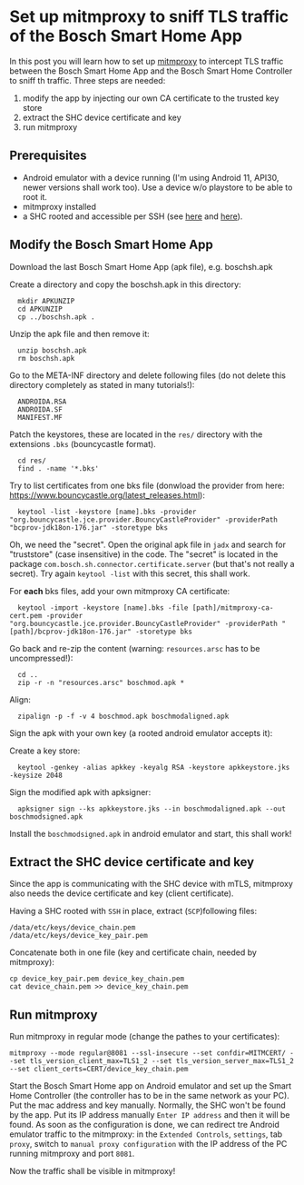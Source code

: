 # Set up mitmproxy to sniff TLS traffic of the Bosch Smart Home App

In this post you will learn how to set up [mitmproxy](https://mitmproxy.org/) to intercept TLS traffic between the Bosch Smart Home App and the Bosch Smart Home Controller to sniff th traffic. 
Three steps are needed: 
1. modify the app by injecting our own CA certificate to the trusted key store
2. extract the SHC device certificate and key
3. run mitmproxy

## Prerequisites

 * Android emulator with a device running (I'm using Android 11, API30, newer versions shall work too). Use a device w/o playstore to be able to root it.
 * mitmproxy installed
 * a SHC rooted and accessible per SSH (see [here](./../P1/README.md) and [here](./../P4/README.md)).

## Modify the Bosch Smart Home App

Download the last Bosch Smart Home App (apk file), e.g. boschsh.apk
  
Create a directory and copy the boschsh.apk in this directory: 
```
  mkdir APKUNZIP
  cd APKUNZIP
  cp ../boschsh.apk .
```
  
Unzip the apk file and then remove it:
```
  unzip boschsh.apk
  rm boschsh.apk
```

Go to the META-INF directory and delete following files (do not delete this directory completely as stated in many tutorials!):
```
  ANDROIDA.RSA  
  ANDROIDA.SF  
  MANIFEST.MF
```

Patch the keystores, these are located in the `res/` directory with the extensions `.bks` (bouncycastle format).
```
  cd res/
  find . -name '*.bks'
```

Try to list certificates from one bks file (donwload the provider from here: https://www.bouncycastle.org/latest_releases.html):
```
  keytool -list -keystore [name].bks -provider "org.bouncycastle.jce.provider.BouncyCastleProvider" -providerPath "bcprov-jdk18on-176.jar" -storetype bks
```

Oh, we need the "secret". Open the original apk file in `jadx` and search for "truststore" (case insensitive) in the code. The "secret" is located in the package `com.bosch.sh.connector.certificate.server` (but that's not really a secret). Try again `keytool -list` with this secret, this shall work.

For **each** bks files, add your own mitmproxy CA certificate:
```
  keytool -import -keystore [name].bks -file [path]/mitmproxy-ca-cert.pem -provider "org.bouncycastle.jce.provider.BouncyCastleProvider" -providerPath "[path]/bcprov-jdk18on-176.jar" -storetype bks
```

Go back and re-zip the content (warning: `resources.arsc` has to be uncompressed!):
```
  cd ..
  zip -r -n "resources.arsc" boschmod.apk *
```

Align:
```
  zipalign -p -f -v 4 boschmod.apk boschmodaligned.apk
```

Sign the apk with your own key (a rooted android emulator accepts it):

Create a key store:
```
  keytool -genkey -alias apkkey -keyalg RSA -keystore apkkeystore.jks -keysize 2048
```

Sign the modified apk with apksigner:
```
  apksigner sign --ks apkkeystore.jks --in boschmodaligned.apk --out boschmodsigned.apk
```

Install the `boschmodsigned.apk` in android emulator and start, this shall work!

## Extract the SHC device certificate and key

Since the app is communicating with the SHC device with mTLS, mitmproxy also needs the device certificate and key (client certificate).

Having a SHC rooted with `SSH` in place, extract (`SCP`)following files:
```
/data/etc/keys/device_chain.pem
/data/etc/keys/device_key_pair.pem
```

Concatenate both in one file (key and certificate chain, needed by mitmproxy):
```
cp device_key_pair.pem device_key_chain.pem
cat device_chain.pem >> device_key_chain.pem
```

## Run mitmproxy

Run mitmproxy in regular mode (change the pathes to your certificates):

```
mitmproxy --mode regular@8081 --ssl-insecure --set confdir=MITMCERT/ --set tls_version_client_max=TLS1_2 --set tls_version_server_max=TLS1_2 --set client_certs=CERT/device_key_chain.pem
```

Start the Bosch Smart Home app on Android emulator and set up the Smart Home Controller (the controller has to be in the same network as your PC). Put the mac address and key manually. Normally, the SHC won't be found by the app. Put its IP address manually `Enter IP address` and then it will be found. As soon as the configuration is done, we can redirect tre Android emulator traffic to the mitmproxy: in the `Extended Controls`, `settings`, tab `proxy`, switch to `manual proxy configuration` with the IP address of the PC running mitmproxy and port `8081`.


Now the traffic shall be visible in mitmproxy!

